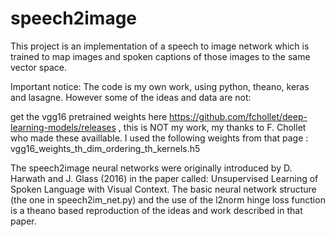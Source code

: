 # speech2image
This project is an implementation of a speech to image network which is trained to map images and spoken captions of those images to the same vector space.

Important notice:
The code is my own work, using python, theano, keras and lasagne. However some of the ideas and data are not:

get the vgg16 pretrained weights here https://github.com/fchollet/deep-learning-models/releases , this is NOT my work, my thanks to F. Chollet who made these availlable. I used the following weights from that page : vgg16_weights_th_dim_ordering_th_kernels.h5

The speech2image neural networks were originally introduced by D. Harwath and J. Glass  (2016) in the paper called: Unsupervised Learning of Spoken Language with Visual Context. The basic neural network structure (the one in speech2im_net.py) and the use of the l2norm hinge loss function is a theano based reproduction of the ideas and work described in that paper.

